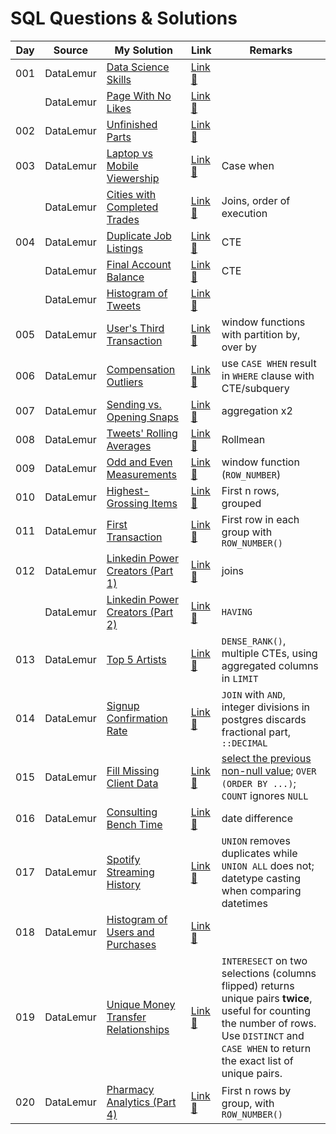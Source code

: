 # SQL Questions & Solutions

| Day | Source    | My Solution                                                                            | Link                                                                        | Remarks                                                                                                                                                                                           |
| --- | --------- | -------------------------------------------------------------------------------------- | --------------------------------------------------------------------------- | ------------------------------------------------------------------------------------------------------------------------------------------------------------------------------------------------- |
| 001 | DataLemur | [Data Science Skills](/datalemur/01-DataScienceSkills.sql)                             | [Link :link:](https://datalemur.com/questions/matching-skills)              |
|     | DataLemur | [Page With No Likes](/datalemur/02-PageWithNoLikes.sql)                                | [Link :link:](https://datalemur.com/questions/sql-page-with-no-likes)       |
| 002 | DataLemur | [Unfinished Parts](/datalemur/03-UnfinishedParts.sql)                                  | [Link :link:](https://datalemur.com/questions/tesla-unfinished-parts)       |
| 003 | DataLemur | [Laptop vs Mobile Viewership](/datalemur/04-LaptopVsMobileViewership.sql)              | [Link :link:](https://datalemur.com/questions/laptop-mobile-viewership)     | Case when                                                                                                                                                                                         |
|     | DataLemur | [Cities with Completed Trades](/datalemur/05-CitiesWithCompletedTrades.sql)            | [Link :link:](https://datalemur.com/questions/completed-trades)             | Joins, order of execution                                                                                                                                                                         |
| 004 | DataLemur | [Duplicate Job Listings](/datalemur/06-DuplicateJobListings.sql)                       | [Link :link:](https://datalemur.com/questions/duplicate-job-listings)       | CTE                                                                                                                                                                                               |
|     | DataLemur | [Final Account Balance](/datalemur/07-FinalAccountBalance.sql)                         | [Link :link:](https://datalemur.com/questions/final-account-balance)        | CTE                                                                                                                                                                                               |
|     | DataLemur | [Histogram of Tweets](/datalemur/08-HistogramOfTweets.sql)                             | [Link :link:](https://datalemur.com/questions/sql-histogram-tweets)         |
| 005 | DataLemur | [User's Third Transaction](/datalemur/UsersThirdTransaction.sql)                       | [Link :link:](https://datalemur.com/questions/sql-third-transaction)        | window functions with partition by, over by                                                                                                                                                       |
| 006 | DataLemur | [Compensation Outliers](/datalemur/CompensationOutliers.sql)                           | [Link :link:](https://datalemur.com/questions/compensation-outliers)        | use `CASE WHEN` result in `WHERE` clause with CTE/subquery                                                                                                                                        |
| 007 | DataLemur | [Sending vs. Opening Snaps](/datalemur/SendingVsOpeningSnaps.sql)                      | [Link :link:](https://datalemur.com/questions/time-spent-snaps)             | aggregation x2                                                                                                                                                                                    |
| 008 | DataLemur | [Tweets' Rolling Averages](/datalemur/TweetsRollingAverage.sql)                        | [Link :link:](https://datalemur.com/questions/rolling-average-tweets)       | Rollmean                                                                                                                                                                                          |
| 009 | DataLemur | [Odd and Even Measurements](/datalemur/OddAndEvenMeasurements.sql)                     | [Link :link:](https://datalemur.com/questions/odd-even-measurements)        | window function (`ROW_NUMBER`)                                                                                                                                                                    |
| 010 | DataLemur | [Highest-Grossing Items](/datalemur/HighestGrossingItems.sql)                          | [Link :link:](https://datalemur.com/questions/sql-highest-grossing)         | First n rows, grouped                                                                                                                                                                             |
| 011 | DataLemur | [First Transaction](/datalemur/FirstTransaction.sql)                                   | [Link :link:](https://datalemur.com/questions/sql-first-transaction)        | First row in each group with `ROW_NUMBER()`                                                                                                                                                       |
| 012 | DataLemur | [Linkedin Power Creators (Part 1)](/datalemur/LinkedinPowerCreatorsPart1.sql)          | [Link :link:](https://datalemur.com/questions/sql-highest-grossing)         | joins                                                                                                                                                                                             |
|     | DataLemur | [Linkedin Power Creators (Part 2)](/datalemur/LinkedinPowerCreatorsPart2.sql)          | [Link :link:](https://datalemur.com/questions/sql-highest-grossing)         | `HAVING`                                                                                                                                                                                          |
| 013 | DataLemur | [Top 5 Artists](/datalemur/Top5Artists.sql)                                            | [Link :link:](https://datalemur.com/questions/sql-highest-grossing)         | `DENSE_RANK()`, multiple CTEs, using aggregated columns in `LIMIT`                                                                                                                                |
| 014 | DataLemur | [Signup Confirmation Rate](/datalemur/SignupConfirmationRate.sql)                      | [Link :link:](https://datalemur.com/questions/signup-confirmation-rate)     | `JOIN` with `AND`, integer divisions in postgres discards fractional part, ``::DECIMAL``                                                                                                          |
| 015 | DataLemur | [Fill Missing Client Data](/datalemur/FillMissingClientData.sql)                       | [Link :link:](https://datalemur.com/questions/fill-missing-product)         | [select the previous non-null value](https://stackoverflow.com/questions/18987791/how-do-i-efficiently-select-the-previous-non-null-value); `OVER (ORDER BY ...)`; `COUNT` ignores `NULL`         |
| 016 | DataLemur | [Consulting Bench Time](/datalemur/ConsultingBenchTime.sql)                            | [Link :link:](https://datalemur.com/questions/consulting-bench-time)        | date difference                                                                                                                                                                                   |
| 017 | DataLemur | [Spotify Streaming History](/datalemur/SpotifyStreamingHistory.sql)                    | [Link :link:](https://datalemur.com/questions/spotify-streaming-history)    | `UNION` removes duplicates while `UNION ALL` does not; datetype casting when comparing datetimes                                                                                                  |
| 018 | DataLemur | [Histogram of Users and Purchases](/datalemur/HistogramOfUsersAndPurchases.sql)        | [Link :link:](https://datalemur.com/questions/histogram-users-purchases)    |
| 019 | DataLemur | [Unique Money Transfer Relationships](/datalemur/UniqueMoneyTransferRelationships.sql) | [Link :link:](https://datalemur.com/questions/money-transfer-relationships) | `INTERESECT` on two selections (columns flipped) returns unique pairs **twice**, useful for counting the number of rows. Use `DISTINCT` and `CASE WHEN` to return the exact list of unique pairs. |
| 020 | DataLemur | [Pharmacy Analytics (Part 4)](/datalemur/PharmacyAnalyticsPart4.sql)                   | [Link :link:](https://datalemur.com/questions/top-drugs-sold)               | First n rows by group, with `ROW_NUMBER()`                                                                                                                                                        |